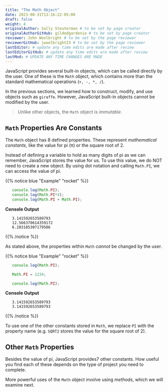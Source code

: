 ```yaml
---
title: "The Math Object"
date: 2023-08-31T13:16:22-05:00
draft: false
weight: 4
originalAuthor: Sally Steuterman # to be set by page creator
originalAuthorGitHub: gildedgardenia # to be set by page creator
reviewer: John Woolbright # to be set by the page reviewer
reviewerGitHub: jwoolbright23 # to be set by the page reviewer
lastEditor: # update any time edits are made after review
lastEditorGitHub: # update any time edits are made after review
lastMod: # UPDATE ANY TIME CHANGES ARE MADE
---
```


JavaScript provides several built-in objects, which can be called directly by
the user. One of these is the `Math` object, which contains more than the
standard mathematical operations (`+, -, *, /`).

In the previous sections, we learned how to construct, modify, and use objects
such as `giraffe`. However, JavaScript built-in objects cannot be modified
by the user.

> Unlike other objects, the `Math` object is *immutable*.

## `Math` Properties Are Constants

The `Math` object has 8 defined properties. These represent *mathematical
constants*, like the value for pi (π) or the square root of 2.

Instead of defining a variable to hold as many digits of pi as we can remember,
JavaScript stores the value for us. To use this value, we do NOT need to
create a new object. By using dot notation and calling `Math.PI`, we can
access the value of pi.

{{% notice blue "Example" "rocket" %}}

   ```js {linenos=true}
      console.log(Math.PI);
      console.log(Math.PI*4);
      console.log(Math.PI + Math.PI);
   ```

   **Console Output**
   
   ```console
      3.141592653589793
      12.566370614359172
      6.283185307179586
   ```

{{% /notice %}}

As stated above, the properties within `Math` *cannot* be changed by the
user.

{{% notice blue "Example" "rocket" %}}

   ```js {linenos=true}
      console.log(Math.PI);

      Math.PI = 1234;

      console.log(Math.PI);
   ```

   **Console Output**

   ```console
      3.141592653589793
      3.141592653589793
   ```

{{% /notice %}}

To use one of the other constants stored in `Math`, we replace `PI` with
the property name (e.g. `SQRT2` stores the value for the square root of 2).

## Other `Math` Properties

Besides the value of pi, JavaScript provides7 other constants.
How useful you find each of these depends on the type of project you need to
complete.

More powerful uses of the `Math` object involve using *methods*, which we
will examine next.